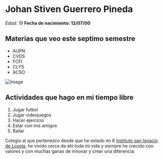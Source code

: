 
# Johan Stiven Guerrero Pineda
*Edad: 19*
**Fecha de nacimiento: 12/07/00**
## Materias que veo este septimo semestre
* AUPN
* CVDS
* FCFI
* CLYS
* ACSO


![Image](https://contents.mediadecathlon.com/p1744688/k$74318222cb61e90373583c42db630b8f/balon-de-futbol-kipsta-f100-hibrido-talla-5-naranja-y-azul.jpg?&f=400x400)

## Actividades que hago en mi tiempo libre
1. Jugar futbol
2. Jugar videojuegos
3. Hacer ejercicio
4. Estar con mis amigos
5. Bailar

Colegio al que pertenezco desde que he estado en 6 [Instituto san Ignacio de Loyola][1], he vivido cerca de ahi toda mi vida y siempre he crecido con valores y con muchas ganas de innovar y crear una diferencia.

[1]:http://seab.arquibogota.org.co/es/noticias/18114-instituto-san-ignacio-de-loyola.html\
